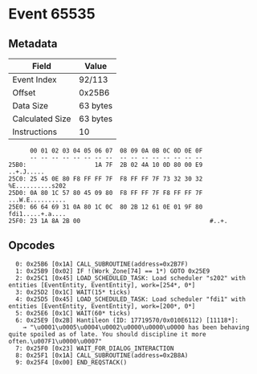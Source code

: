 # Event 65535

## Metadata

| Field           | Value    |
|-----------------|----------|
| Event Index     | 92/113   |
| Offset          | 0x25B6   |
| Data Size       | 63 bytes |
| Calculated Size | 63 bytes |
| Instructions    | 10       |

```
      00 01 02 03 04 05 06 07  08 09 0A 0B 0C 0D 0E 0F
      -- -- -- -- -- -- -- --  -- -- -- -- -- -- -- --
25B0:                   1A 7F  2B 02 4A 10 0D 80 00 E9        ..+.J.....
25C0: 25 45 0E 80 F8 FF FF 7F  F8 FF FF 7F 73 32 30 32  %E..........s202
25D0: 0A 80 1C 57 80 45 09 80  F8 FF FF 7F F8 FF FF 7F  ...W.E..........
25E0: 66 64 69 31 0A 80 1C 0C  80 2B 12 61 0E 01 9F 80  fdi1.....+.a....
25F0: 23 1A 8A 2B 00                                    #..+.           
```

## Opcodes

```
  0: 0x25B6 [0x1A] CALL_SUBROUTINE(address=0x2B7F)
  1: 0x25B9 [0x02] IF !(Work_Zone[74] == 1*) GOTO 0x25E9
  2: 0x25C1 [0x45] LOAD_SCHEDULED_TASK: Load scheduler "s202" with entities [EventEntity, EventEntity], work=[254*, 0*]
  3: 0x25D2 [0x1C] WAIT(15* ticks)
  4: 0x25D5 [0x45] LOAD_SCHEDULED_TASK: Load scheduler "fdi1" with entities [EventEntity, EventEntity], work=[200*, 0*]
  5: 0x25E6 [0x1C] WAIT(60* ticks)
  6: 0x25E9 [0x2B] Hantileon (ID: 17719570/0x010E6112) [11118*]:
    → "\u0001\u0005\u0004\u0002\u0000\u0000\u0000 has been behaving quite spoiled as of late. You should discipline it more often.\u007F1\u0000\u0007"
  7: 0x25F0 [0x23] WAIT_FOR_DIALOG_INTERACTION
  8: 0x25F1 [0x1A] CALL_SUBROUTINE(address=0x2B8A)
  9: 0x25F4 [0x00] END_REQSTACK()
```
